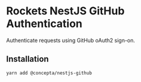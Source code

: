 # Rockets NestJS GitHub Authentication

Authenticate requests using GitHub oAuth2 sign-on.

## Installation

`yarn add @concepta/nestjs-github`
